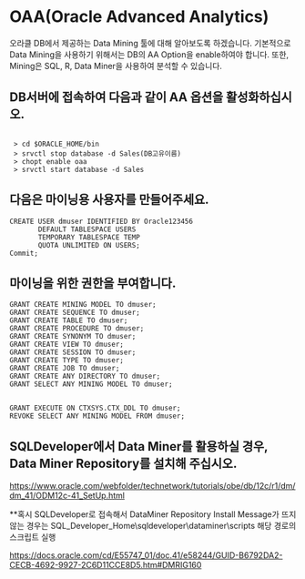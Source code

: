 # OAA(Oracle Advanced Analytics)

오라클 DB에서 제공하는 Data Mining 툴에 대해 알아보도록 하겠습니다.
기본적으로 Data Mining을 사용하기 위해서는 DB의 AA Option을 enable하여야 합니다.
또한, Mining은 SQL, R, Data Miner을 사용하여 분석할 수 있습니다.

## DB서버에 접속하여 다음과 같이 AA 옵션을 활성화하십시오.

<pre><code>
 > cd $ORACLE_HOME/bin
 > srvctl stop database -d Sales(DB고유이름)
 > chopt enable oaa
 > srvctl start database -d Sales
</code></pre>

## 다음은 마이닝용 사용자를 만들어주세요.
<pre><code>CREATE USER dmuser IDENTIFIED BY Oracle123456
       DEFAULT TABLESPACE USERS
       TEMPORARY TABLESPACE TEMP
       QUOTA UNLIMITED ON USERS;
Commit;
</code></pre>

## 마이닝을 위한 권한을 부여합니다.
<pre><code>GRANT CREATE MINING MODEL TO dmuser;
GRANT CREATE SEQUENCE TO dmuser;
GRANT CREATE TABLE TO dmuser;
GRANT CREATE PROCEDURE TO dmuser;
GRANT CREATE SYNONYM TO dmuser;
GRANT CREATE VIEW TO dmuser;
GRANT CREATE SESSION TO dmuser;
GRANT CREATE TYPE TO dmuser;
GRANT CREATE JOB TO dmuser;
GRANT CREATE ANY DIRECTORY TO dmuser; 
GRANT SELECT ANY MINING MODEL TO dmuser;


GRANT EXECUTE ON CTXSYS.CTX_DDL TO dmuser;
REVOKE SELECT ANY MINING MODEL FROM dmuser;
</code></pre>

## SQLDeveloper에서 Data Miner를 활용하실 경우, Data Miner Repository를 설치해 주십시오.
https://www.oracle.com/webfolder/technetwork/tutorials/obe/db/12c/r1/dm/dm_41/ODM12c-41_SetUp.html


**혹시 SQLDeveloper로 접속해서 DataMiner Repository Install Message가 뜨지 않는 경우는 
SQL_Developer_Home\sqldeveloper\dataminer\scripts 해당 경로의 스크립트 실행


https://docs.oracle.com/cd/E55747_01/doc.41/e58244/GUID-B6792DA2-CECB-4692-9927-2C6D11CCE8D5.htm#DMRIG160
